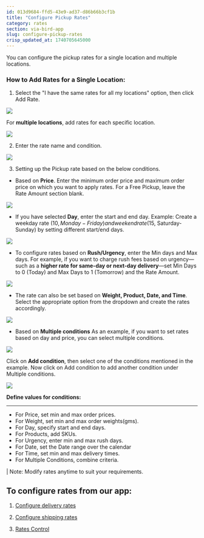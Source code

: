 ```yaml
---
id: 013d9684-ffd5-43e9-ad37-d86b66b3cf1b
title: "Configure Pickup Rates"
category: rates
section: via-bird-app
slug: configure-pickup-rates
crisp_updated_at: 1740705645000
---
```


You can configure the pickup rates for a single location and multiple locations.

### How to Add Rates for a Single Location:

1. Select the "I have the same rates for all my locations" option, then click Add Rate.

![](https://storage.crisp.chat/users/helpdesk/website/ca826b447482b000/screenshot-2025-01-14-175700_13kuovj.png)

For **multiple locations**, add rates for each specific location.

![](https://storage.crisp.chat/users/helpdesk/website/ca826b447482b000/screenshot-2025-01-14-175839_1kmmvms.png)

2. Enter the rate name and condition.

![](https://storage.crisp.chat/users/helpdesk/website/ca826b447482b000/ratenamecondition_g2718c.png)

3. Setting up the Pickup rate based on the below conditions.

* Based on **Price**. Enter the minimum order price and maximum order price on which you want to apply rates. For a Free Pickup, leave the Rate Amount section blank.

![](https://storage.crisp.chat/users/helpdesk/website/ca826b447482b000/screenshot-2024-12-16-122439_1k5kf7c.png)

* If you have selected **Day**, enter the start and end day.
Example: Create a weekday rate ($10, Monday- Friday) and weekend rate ($15, Saturday- Sunday) by setting different start/end days.

![](https://storage.crisp.chat/users/helpdesk/website/ca826b447482b000/screenshot-2024-12-16-122508_rzwl5n.png)

* To configure rates based on **Rush/Urgency**, enter the Min days and Max days.
For example, if you want to charge rush fees based on urgency—such as a **higher rate for same-day or next-day delivery**—set Min Days to 0 (Today) and Max Days to 1 (Tomorrow) and the Rate Amount.

![](https://storage.crisp.chat/users/helpdesk/website/ca826b447482b000/screenshot-2024-12-16-122552_5va36d.png)

* The rate can also be set based on **Weight, Product, Date, and Time**. Select the appropriate option from the dropdown and create the rates accordingly.


![](https://storage.crisp.chat/users/helpdesk/website/ca826b447482b000/image_1hv5x92.png)

*  Based on **Multiple conditions** As an example, if you want to set rates based on day and price, you can select multiple conditions.

![](https://storage.crisp.chat/users/helpdesk/website/ca826b447482b000/screenshot-2024-12-16-122639_1vcvw6n.png)

Click on **Add condition**, then select one of the conditions mentioned in the example.
Now click on Add condition to add another condition under Multiple conditions.

![](https://storage.crisp.chat/users/helpdesk/website/ca826b447482b000/screenshot-2024-12-16-122655_13ygahs.png)

**Define values for conditions:**
****
* For Price, set min and max order prices.
* For Weight, set min and max order weights(gms).
* For Day, specify start and end days.
* For Products, add SKUs.
* For Urgency, enter min and max rush days.
* For Date, set the Date range over the calendar
* For Time, set min and max delivery times.
* For Multiple Conditions, combine criteria.

| Note: Modify rates anytime to suit your requirements.

## To configure rates from our app:

1. [Configure delivery rates](https://help.birdchime.com/en-us/article/configure-delivery-rates-1xbrder/)

2. [Configure shipping rates](https://help.birdchime.com/en-us/article/configure-shipping-rates-llsy16/)

3. [Rates Control](https://help.birdchime.com/en-us/article/rates-control-jjcrrp/)
